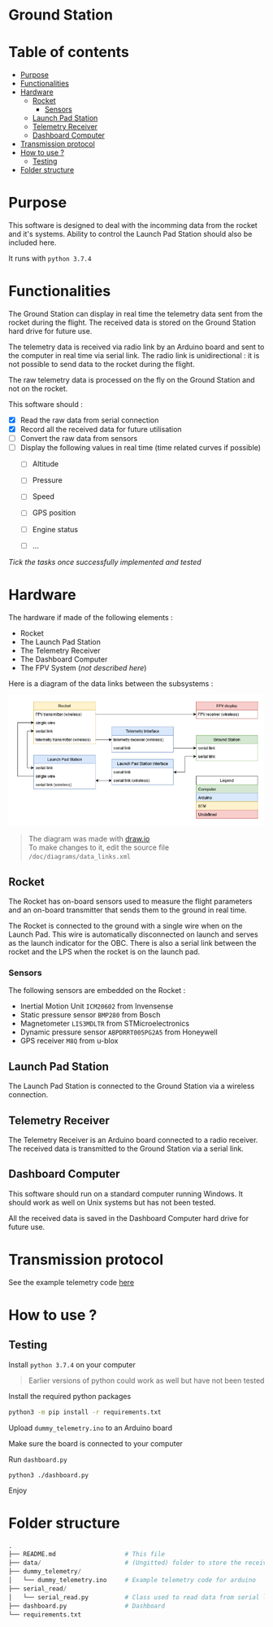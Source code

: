 # Ground Station <!-- omit in toc -->


# Table of contents <!-- omit in toc -->
- [Purpose](#purpose)
- [Functionalities](#functionalities)
- [Hardware](#hardware)
  - [Rocket](#rocket)
    - [Sensors](#sensors)
  - [Launch Pad Station](#launch-pad-station)
  - [Telemetry Receiver](#telemetry-receiver)
  - [Dashboard Computer](#dashboard-computer)
- [Transmission protocol](#transmission-protocol)
- [How to use ?](#how-to-use-)
  - [Testing](#testing)
- [Folder structure](#folder-structure)


# Purpose

This software is designed to deal with the incomming data from the rocket and it's systems. Ability to control the Launch Pad Station should also be included here.

It runs with `python 3.7.4`


# Functionalities

The Ground Station can display in real time the telemetry data sent from the rocket during the flight. The received data is stored on the Ground Station hard drive for future use.

The telemetry data is received via radio link by an Arduino board and sent to the computer in real time via serial link. The radio link is unidirectional : it is not possible to send data to the rocket during the flight.

The raw telemetry data is processed on the fly on the Ground Station and not on the rocket.

This software should :

* [x] Read the raw data from serial connection
* [x] Record all the received data for future utilisation
* [ ] Convert the raw data from sensors
* [ ] Display the following values in real time (time related curves if possible)
  * [ ] Altitude
  * [ ] Pressure
  * [ ] Speed
  * [ ] GPS position
  * [ ] Engine status
  * [ ] ...


*Tick the tasks once successfully implemented and tested*


# Hardware

The hardware if made of the following elements :
  * Rocket
  * The Launch Pad Station
  * The Telemetry Receiver 
  * The Dashboard Computer
  * The FPV System (*not described here*)


Here is a diagram of the data links between the subsystems :

![data_link](/doc/diagrams/data_links.png)


>The diagram was made with [draw.io](https://www.draw.io)<br>
>To make changes to it, edit the source file `/doc/diagrams/data_links.xml`

## Rocket

The Rocket has on-board sensors used to measure the flight parameters and an on-board transmitter that sends them to the ground in real time.

The Rocket is connected to the ground with a single wire when on the Launch Pad. This wire is automatically disconnected on launch and serves as the launch indicator for the OBC. There is also a serial link between the rocket and the LPS when the rocket is on the launch pad.


### Sensors

The following sensors are embedded on the Rocket :
  * Inertial Motion Unit `ICM20602` from Invensense
  * Static pressure sensor `BMP280` from Bosch
  * Magnetometer `LIS3MDLTR` from STMicroelectronics
  * Dynamic pressure sensor `ABPDRRT005PG2A5` from Honeywell
  * GPS receiver `M8Q` from u-blox


## Launch Pad Station

The Launch Pad Station is connected to the Ground Station via a wireless connection.


## Telemetry Receiver

The Telemetry Receiver is an Arduino board connected to a radio receiver. The received data is transmitted to the Ground Station via a serial link.


## Dashboard Computer

This software should run on a standard computer running Windows. It should work as well on Unix systems but has not been tested.

All the received data is saved in the Dashboard Computer hard drive for future use.


# Transmission protocol

See the example telemetry code [here](./dummy_telemetry/dummy_telemetry.ino)


# How to use ?


## Testing

Install `python 3.7.4` on your computer

> Earlier versions of python could work as well but have not been tested

Install the required python packages

```sh
python3 -m pip install -r requirements.txt
```

Upload `dummy_telemetry.ino` to an Arduino board

Make sure the board is connected to your computer

Run `dashboard.py`

```
python3 ./dashboard.py
```

Enjoy


# Folder structure

``` py
.
├── README.md                   # This file
├── data/                       # (Ungitted) folder to store the received telemetry
├── dummy_telemetry/
│   └── dummy_telemetry.ino     # Example telemetry code for arduino
├── serial_read/
│   └── serial_read.py          # Class used to read data from serial link
├── dashboard.py                # Dashboard
└── requirements.txt
```